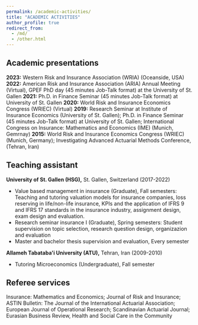```yaml
---
permalink: /academic-activities/
title: "ACADEMIC ACTIVITIES"
author_profile: true
redirect_from: 
  - /md/
  - /other.html
---
```

## Academic presentations ##
**2023:** Western Risk and Insurance Association (WRIA) (Oceanside, USA)
**2022:** American Risk and Insurance Association (ARIA) Annual Meeting (Virtual), GPEF PhD day (45 minutes Job-Talk format) at the University of St. Gallen
**2021:** Ph.D. in Finance Seminar (45 minutes Job-Talk format) at University of St. Gallen
**2020:** World Risk and Insurance Economics Congress (WRIEC) (Virtual)
**2019:** Research Seminar at Institute of Insurance Economics (University of St. Gallen); Ph.D. in Finance Seminar (45 minutes Job-Talk format) at University of St. Gallen; International Congress on Insurance: Mathematics and Economics (IME) (Munich, Gemrnay)
**2015:** World Risk and Insurance Economics Congress (WRIEC) (Munich, Germany); Investigating Advanced Actuarial Methods Conference, (Tehran, Iran)

## Teaching assistant ##
**University of St. Gallen (HSG),** St. Gallen, Switzerland (2017-2022)
* Value based management in insurance (Graduate), Fall semesters: Teaching and tutoring valuation models for insurance companies, loss reserving in life/non-life insurance, KPIs and the application of IFRS 9 and IFRS 17 standards in the insurance industry, assignment design, exam design and evaluation.
* Research seminar insurance I (Graduate), Spring semesters: Student supervision on topic selection, research question design, organizazion and evaluation
* Master and bachelor thesis supervision and evaluation, Every semester

**Allameh Tabataba'i University (ATU),** Tehran, Iran (2009-2010)
* Tutoring Microeconomics (Undergraduate), Fall semester
  
## Referee services ##
Insurance: Mathematics and Economics; Journal of Risk and Insurance; ASTIN Bulletin: The Journal of the International Actuarial Association; European Journal of Operational Research; Scandinavian Actuarial Journal; Eurasian Business Review, Health and Social Care in the Community

